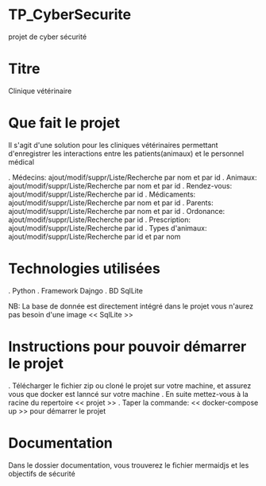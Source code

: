 # TP_CyberSecurite
  projet de cyber sécurité
# Titre
  Clinique vétérinaire
# Que fait le projet
  Il s'agit d'une solution pour les cliniques vétérinaires permettant d'enregistrer les interactions entre les patients(animaux) et le personnel médical

  . Médecins: ajout/modif/suppr/Liste/Recherche par nom et par id
  . Animaux: ajout/modif/suppr/Liste/Recherche par nom et par id
  . Rendez-vous: ajout/modif/suppr/Liste/Recherche par id
  . Médicaments: ajout/modif/suppr/Liste/Recherche par nom et par id
  . Parents: ajout/modif/suppr/Liste/Recherche par nom et par id
  . Ordonance: ajout/modif/suppr/Liste/Recherche par id
  . Prescription: ajout/modif/suppr/Liste/Recherche par id
  . Types d'animaux: ajout/modif/suppr/Liste/Recherche par id et par nom
# Technologies utilisées
  . Python 
  . Framework Dajngo
  . BD SqlLite
  
  NB: La base de donnée est directement intégré dans le projet vous n'aurez pas besoin d'une image << SqlLite >>

# Instructions pour pouvoir démarrer le projet
  . Télécharger le fichier zip ou cloné le projet sur votre machine, et assurez vous que docker est lanncé sur votre machine
  . En suite mettez-vous à la racine du repertoire << projet >>
  . Taper la commande:
    << docker-compose up >>  pour démarrer le projet
# Documentation
  Dans le dossier documentation, vous trouverez le fichier mermaidjs et les objectifs de sécurité
